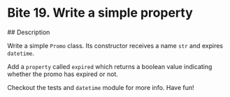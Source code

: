 # Bite 19. Write a simple property

## Description

Write a simple `Promo` class. Its constructor receives a name `str` and expires `datetime`.

Add a `property` called `expired` which returns a boolean value indicating whether the promo has expired or not.

Checkout the tests and `datetime` module for more info. Have fun!
